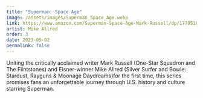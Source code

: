 ```yaml
---
title: "Superman: Space Age"
image: /assets/images/Superman_Space_Age.webp
link: https://www.amazon.com/Superman-Space-Age-Mark-Russell/dp/1779518471
artist: Mike Allred
order: 3
date: 2023-05-02
permalink: false
---
```

Uniting the critically acclaimed writer Mark Russell (One-Star Squadron and The Flintstones) and Eisner-winner Mike Allred (Silver Surfer and Bowie: Stardust, Rayguns & Moonage Daydreams)for the first time, this series promises fans an unforgettable journey through U.S. history and culture starring Superman.